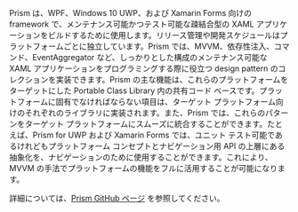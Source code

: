 ﻿Prism は、WPF、Windows 10 UWP、および Xamarin Forms 向けの framework で、メンテナンス可能かつテスト可能な疎結合型の XAML アプリケーションをビルドするために使用します。リリース管理や開発スケジュールはプラットフォームごとに独立しています。Prism では、MVVM、依存性注入、コマンド、EventAggregator など、しっかりとした構成のメンテナンス可能な XAML アプリケーションをプログラミングする際に役立つ design pattern のコレクションを実装できます。Prism の主な機能は、これらのプラットフォームをターゲットにした Portable Class Library 内の共有コード ベースです。プラットフォームに固有でなければならない項目は、ターゲット プラットフォーム向けのそれぞれのライブラリに実装されます。また、Prism では、これらのパターンをターゲット プラットフォームにスムーズに統合することができます。たとえば、Prism for UWP および Xamarin Forms では、ユニット テスト可能であるけれどもプラットフォーム コンセプトとナビゲーション用 API の上層にある抽象化を、ナビゲーションのために使用することができます。これにより、MVVM の手法でプラットフォームの機能をフルに活用することが可能になります。

詳細については、[Prism GitHub ページ](https://github.com/PrismLibrary/Prism) を参照してください。
